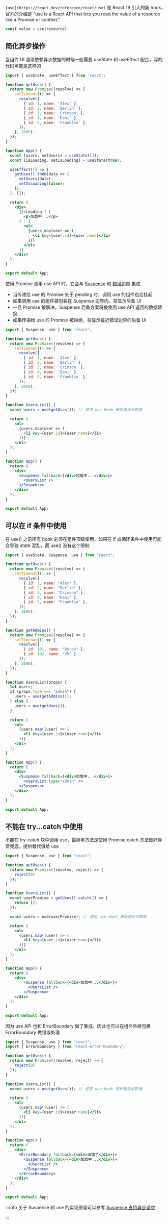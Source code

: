 `[use](https://react.dev/reference/react/use)` 是 React 19 引入的新 hook，官方的介绍是 “use is a React API that lets you read the value of a resource like a Promise or context.”

```javascript
const value = use(resource);
```

## 简化异步操作
当组件 UI 渲染依赖异步数据的时候一般需要 useState 和 useEffect 配合，写的代码可能是这样的

```jsx
import { useState, useEffect } from 'react';

function getUses() {
  return new Promise((resolve) => {
    setTimeout(() => {
      resolve([
        { id: 1, name: 'Alex' },
        { id: 2, name: 'Berlin' },
        { id: 3, name: 'Crimson' },
        { id: 4, name: 'Dani' },
        { id: 5, name: 'Franklin' },
      ]);
    }, 2000);
  });
}

function App() {
  const [users, setUsers] = useState([]);
  const [isLoading, setIsLoading] = useState(true);

  useEffect(() => {
    getUses().then(data => {
      setUsers(data);
      setIsLoading(false);
    });
  }, []);

  return (
    <div>
      {isLoading ? (
        <p>加载中...</p>
      ) : (
        <ul>
          {users.map(user => (
            <li key={user.id}>{user.name}</li>
          ))}
        </ul>
      )}
    </div>
  );
}

export default App;
```

使用 Promise 调用 use API 时，它会与 [Suspense](https://zh-hans.react.dev/reference/react/Suspense) 和 [错误边界](https://zh-hans.react.dev/reference/react/Component#catching-rendering-errors-with-an-error-boundary) 集成

+ 当传递给 use 的 Promise 处于 pending 时，调用 use 的组件也会挂起
+ 如果调用 use 的组件被包装在 Suspense 边界内，将显示后备 UI
+ 一旦 Promise 被解决，Suspense 后备方案将被使用 use API 返回的数据替换
+ 如果传递给 use 的 Promise 被拒绝，将显示最近错误边界的后备 UI

```jsx
import { Suspense, use } from 'react';

function getUses() {
  return new Promise((resolve) => {
    setTimeout(() => {
      resolve([
        { id: 1, name: 'Alex' },
        { id: 2, name: 'Berlin' },
        { id: 3, name: 'Crimson' },
        { id: 4, name: 'Dani' },
        { id: 5, name: 'Franklin' },
      ]);
    }, 2000);
  });
}

function UsersList() {
  const users = use(getUses()); // 使用 use Hook 来处理异步数据

  return (
    <ul>
      {users.map(user => (
        <li key={user.id}>{user.name}</li>
      ))}
    </ul>
  );
}

function App() {
  return (
    <div>
      <Suspense fallback={<div>加载中...</div>}>
        <UsersList />
      </Suspense>
    </div>
  );
}

export default App;
```

## 可以在 if 条件中使用
在 use() 之前所有 hook 必须在组件顶级使用，如果在 if 或循环条件中使用可能会导致 state 混乱，而 use() 没有这个限制

```jsx
import { useState, Suspense, use } from "react";

function getUses() {
  return new Promise((resolve) => {
    setTimeout(() => {
      resolve([
        { id: 1, name: "Alex" },
        { id: 2, name: "Berlin" },
        { id: 3, name: "Crimson" },
        { id: 4, name: "Dani" },
        { id: 5, name: "Franklin" },
      ]);
    }, 2000);
  });
}

function getAdmins() {
  return new Promise((resolve) => {
    setTimeout(() => {
      resolve([
        { id: 101, name: "Byron" },
        { id: 102, name: "VV" }
      ]);
    }, 2000);
  });
}

function UsersList(props) {
  let users;
  if (props.type === "admin") {
    users = use(getAdmins());
  } else {
    users = use(getUses());
  }

  return (
    <ul>
      {users.map((user) => (
        <li key={user.id}>{user.name}</li>
      ))}
    </ul>
  );
}

function App() {
  return (
    <div>
      <Suspense fallback={<div>加载中...</div>}>
        <UsersList type="admin" />
      </Suspense>
    </div>
  );
}

export default App;
```

## 不能在 try...catch 中使用
不能在 try-catch 块中调用 use，最简单方法是使用 Promise.catch 方法做好异常兜底，提供替代值给 use

```jsx
import { Suspense, use } from "react";

function getUses() {
  return new Promise((resolve, reject) => {
    reject(0)
  });
}

function UsersList() {
  const userPromise = getUses().catch(() => {
    return [];
  });

  const users = use(userPromise); // 使用 use Hook 来处理异步数据

  return (
    <ul>
      {users.map((user) => (
        <li key={user.id}>{user.name}</li>
      ))}
    </ul>
  );
}

function App() {
  return (
    <div>
        <Suspense fallback={<div>加载中...</div>}>
          <UsersList />
        </Suspense>
    </div>
  );
}

export default App;
```

因为 use API 也和 ErrorBoundary 做了集成，因此也可以在组件外层包裹 ErrorBoundary 做错误处理

```jsx
import { Suspense, use } from "react";
import { ErrorBoundary } from "react-error-boundary";

function getUses() {
  return new Promise((resolve, reject) => {
    reject(0)
  });
}

function UsersList() {
  const users = use(getUses()); // 使用 use Hook 来处理异步数据

  return (
    <ul>
      {users.map((user) => (
        <li key={user.id}>{user.name}</li>
      ))}
    </ul>
  );
}

function App() {
  return (
    <div>
      <ErrorBoundary fallback={<div>出错了</div>}>
        <Suspense fallback={<div>加载中...</div>}>
          <UsersList />
        </Suspense>
      </ErrorBoundary>
    </div>
  );
}

export default App;
```

:::info
关于 Suspense 和 use 的实现原理可以参考 [Suspense 支持异步请求](https://www.yuque.com/sunluyong/fe-interview/ginwio7mk3wcryda)

:::

